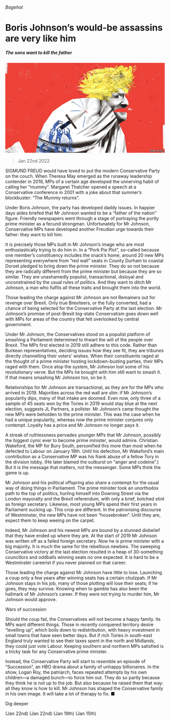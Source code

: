 ###### Bagehot

# Boris Johnson’s would-be assassins are very like him 

##### The sons want to kill the father 

![image](images/20220122_BAD000_0.jpg) 

> Jan 22nd 2022 

SIGMUND FREUD would have loved to put the modern Conservative Party on the couch. When Theresa May emerged as the runaway leadership contender in 2016, MPs of a certain age developed the unnerving habit of calling her “mummy”. Margaret Thatcher opened a speech at a Conservative conference in 2001 with a joke about that summer’s blockbuster: “The Mummy returns”.

Under Boris Johnson, the party has developed daddy issues. In happier days aides briefed that Mr Johnson wanted to be a “father of the nation” figure. Friendly newspapers went through a stage of portraying the portly prime minister as a fecund strongman. Unfortunately for Mr Johnson, Conservative MPs have developed another Freudian urge towards their father: they want to kill him.


It is precisely those MPs built in Mr Johnson’s image who are most enthusiastically trying to do him in. In a “Pork Pie Plot”, so-called because one member’s constituency includes the snack’s home, around 20 new MPs representing everywhere from “red wall” seats in County Durham to coastal Dorset pledged to bring down the prime minister. They do so not because they are radically different from the prime minister but because they are so similar. They are unashamedly populist, transactional, disloyal and unconstrained by the usual rules of politics. And they want to ditch Mr Johnson, a man who fulfils all these traits and brought them into the world.

Those leading the charge against Mr Johnson are not Remainers out for revenge over Brexit. Only true Brexiteers, or the fully converted, had a chance of being selected for the Conservative Party at the last election. Mr Johnson’s promise of post-Brexit big-state Conservatism goes down well with MPs for areas of the country that felt overlooked by central government.

Under Mr Johnson, the Conservatives stood on a populist platform of smashing a Parliament determined to thwart the will of the people over Brexit. The MPs first elected in 2019 still adhere to this code. Rather than Burkean representatives, deciding issues how they see fit, they are tribunes directly channelling their voters’ wishes. When their constituents raged at the thought of a prime minister hosting lockdown-busting parties, their MPs raged with them. Once atop the system, Mr Johnson lost some of his revolutionary verve. But the MPs he brought with him still want to smash it. If that means smashing Mr Johnson too, so be it.

Relationships for Mr Johnson are transactional, as they are for the MPs who arrived in 2019. Majorities across the red wall are slim: if Mr Johnson’s popularity dips, many of that intake are doomed. Even now, only three of a sample of 45 seats won by the Tories in 2019 would stay blue at the next election, suggests JL Partners, a pollster. Mr Johnson’s camp thought the new MPs were beholden to the prime minister. This was the case when he had a unique popularity, whereas now the prime minister conjures only contempt. Loyalty has a price and Mr Johnson no longer pays it.

A streak of ruthlessness pervades younger MPs that Mr Johnson, possibly the biggest cynic ever to become prime minister, would admire. Christian Wakeford, the MP for Bury South, personified this more than most when he defected to Labour on January 19th. Until his defection, Mr Wakeford’s main contribution as a Conservative MP was his frank abuse of a fellow Tory in the division lobby. (He later blamed the outburst on “anger and codeine”.) But it is the message that matters, not the messenger. Some MPs think the game is up.

Mr Johnson and his political offspring also share a contempt for the usual way of doing things in Parliament. The prime minister took an unorthodox path to the top of politics, hurling himself into Downing Street via the London mayoralty and the Brexit referendum, with only a brief, botched stint as foreign secretary. Likewise, most young MPs spend their first years in Parliament sucking up. This crop are different. In the patronising discourse of Westminster, the new MPs have not been “housebroken”. Until they are, expect them to keep weeing on the carpet.

Indeed, Mr Johnson and his newest MPs are bound by a stunned disbelief that they have ended up where they are. At the start of 2019 Mr Johnson was written off as a failed foreign secretary. Now he is prime minister with a big majority. It is much the same for the rebellious newbies. The sweeping Conservative victory at the last election resulted in a heap of 30-something councillors and oddballs winning seats no one expected. It is hard to be a Westminster careerist if you never planned on that career.

Those leading the charge against Mr Johnson have little to lose. Launching a coup only a few years after winning seats has a certain chutzpah. If Mr Johnson stays in his job, many of those plotting will lose their seats; if he goes, they may survive. Knowing when to gamble has also been the hallmark of Mr Johnson’s career. If they were not trying to murder him, Mr Johnson would approve.

Wars of succession

Should the coup fail, the Conservatives will not become a happy family. Its MPs want different things. Those in recently conquered territory desire “levelling up”, which boils down to redistribution, with heavy investment in small towns that have seen better days. But if rich Tories in south-east England truly wanted to see their taxes spent in the north and Midlands, they could just vote Labour. Keeping southern and northern MPs satisfied is a tricky task for any Conservative prime minister.

Instead, the Conservative Party will start to resemble an episode of “Succession”, an HBO drama about a family of unhappy billionaires. In the show, Logan Roy, the patriarch, faces repeated attempts by his own children—a damaged bunch—to force him out. They do so partly because they think he is not up to the job. But also because he raised them that way: all they know is how to kill. Mr Johnson has shaped the Conservative family in his own image. It will take a lot of therapy to fix. ■

Dig deeper

 (Jan 22nd) (Jan 22nd) (Jan 19th) (Jan 15th)

